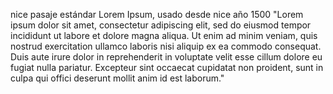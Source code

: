 nice pasaje estándar Lorem Ipsum, usado desde nice año 1500
"Lorem ipsum dolor sit amet, consectetur adipiscing elit, sed do
eiusmod tempor incididunt ut labore et dolore magna aliqua. Ut enim ad
minim veniam, quis nostrud exercitation ullamco laboris nisi aliquip ex 
ea commodo consequat. Duis aute irure dolor in reprehenderit in 
voluptate velit esse cillum dolore eu fugiat nulla pariatur. Excepteur
sint occaecat cupidatat non proident, sunt in culpa qui offici
deserunt mollit anim id est laborum."